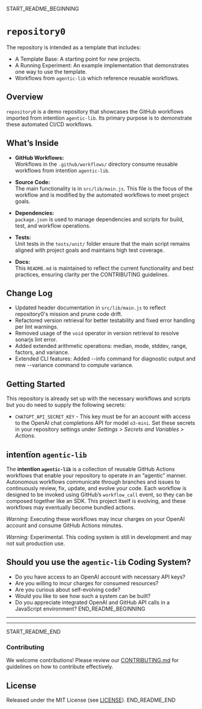 START_README_BEGINNING
# `repository0`

The repository is intended as a template that includes:
* A Template Base: A starting point for new projects.
* A Running Experiment: An example implementation that demonstrates one way to use the template.
* Workflows from `agentic‑lib` which reference reusable workflows.

## Overview
`repository0` is a demo repository that showcases the GitHub workflows imported from intentïon `agentic‑lib`. Its primary purpose is to demonstrate these automated CI/CD workflows.

## What’s Inside

- **GitHub Workflows:**  
  Workflows in the `.github/workflows/` directory consume reusable workflows from intentïon `agentic‑lib`.

- **Source Code:**  
  The main functionality is in `src/lib/main.js`. This file is the focus of the workflow and is modified by the automated workflows to meet project goals.

- **Dependencies:**  
  `package.json` is used to manage dependencies and scripts for build, test, and workflow operations.

- **Tests:**  
  Unit tests in the `tests/unit/` folder ensure that the main script remains aligned with project goals and maintains high test coverage.

- **Docs:**  
  This `README.md` is maintained to reflect the current functionality and best practices, ensuring clarity per the CONTRIBUTING guidelines.

## Change Log
- Updated header documentation in `src/lib/main.js` to reflect repository0's mission and prune code drift.
- Refactored version retrieval for better testability and fixed error handling per lint warnings.
- Removed usage of the `void` operator in version retrieval to resolve sonarjs lint error.
- Added extended arithmetic operations: median, mode, stddev, range, factors, and variance.
- Extended CLI features: Added --info command for diagnostic output and new --variance command to compute variance.

## Getting Started

This repository is already set up with the necessary workflows and scripts but you do need to supply the following secrets:
- `CHATGPT_API_SECRET_KEY` - This key must be for an account with access to the OpenAI chat completions API for model `o3-mini`.
  Set these secrets in your repository settings under *Settings > Secrets and Variables > Actions*.

## intentïon `agentic-lib`

The **intentïon `agentic-lib`** is a collection of reusable GitHub Actions workflows that enable your repository to operate in an “agentic” manner. Autonomous workflows communicate through branches and issues to continuously review, fix, update, and evolve your code. Each workflow is designed to be invoked using GitHub’s `workflow_call` event, so they can be composed together like an SDK. This project itself is evolving, and these workflows may eventually become bundled actions.

*Warning:* Executing these workflows may incur charges on your OpenAI account and consume GitHub Actions minutes.

*Warning:* Experimental. This coding system is still in development and may not suit production use.

## Should you use the `agentic-lib` Coding System?

* Do you have access to an OpenAI account with necessary API keys?
* Are you willing to incur charges for consumed resources?
* Are you curious about self-evolving code?
* Would you like to see how such a system can be built?
* Do you appreciate integrated OpenAI and GitHub API calls in a JavaScript environment?
  END_README_BEGINNING

---
---

START_README_END
### Contributing

We welcome contributions! Please review our [CONTRIBUTING.md](./CONTRIBUTING.md) for guidelines on how to contribute effectively.

## License

Released under the MIT License (see [LICENSE](./LICENSE)).
END_README_END
